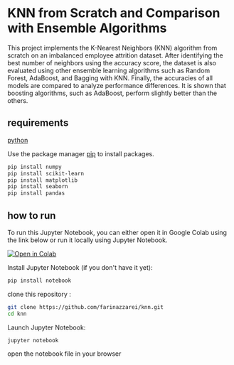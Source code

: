 # KNN from Scratch and Comparison with Ensemble Algorithms

This project implements the K-Nearest Neighbors (KNN) algorithm from scratch on an imbalanced employee attrition dataset.
After identifying the best number of neighbors using the accuracy score, the dataset is also evaluated using other ensemble
learning algorithms such as Random Forest, AdaBoost, and Bagging with KNN. Finally, the accuracies of all models are
compared to analyze performance differences. It is shown that boosting algorithms, such as AdaBoost, perform slightly better
than the others.




## requirements
[python](https://www.python.org/downloads/)

Use the package manager [pip](https://pip.pypa.io/en/stable/) to install packages.

```bash
pip install numpy
pip install scikit-learn
pip install matplotlib
pip install seaborn
pip install pandas
```

## how to run
To run this Jupyter Notebook, you can either open it in Google Colab using the link below or run it locally using Jupyter Notebook.

[![Open in Colab](https://colab.research.google.com/assets/colab-badge.svg)](https://colab.research.google.com/github/farinazzarei/knn/blob/main/knn-from-scratch.ipynb)

Install Jupyter Notebook (if you don't have it yet):

```bash
pip install notebook
```
clone this repository :
```bash
git clone https://github.com/farinazzarei/knn.git
cd knn
```
Launch Jupyter Notebook:
```bash
jupyter notebook
```
open the notebook file in your browser 
